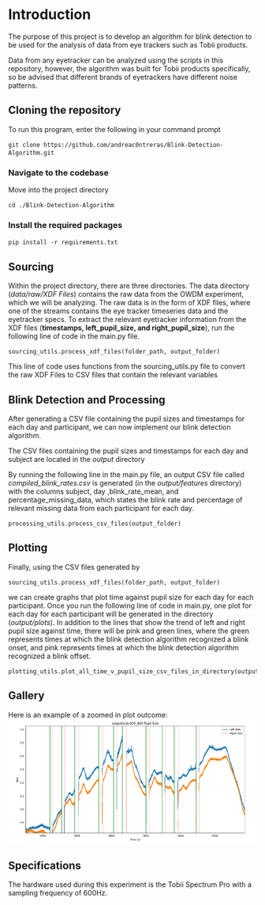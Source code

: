 # Introduction
The purpose of this project is to develop an algorithm for blink detection to be used for the analysis of 
data from eye trackers such as Tobii products.

Data from any eyetracker can be analyzed using the scripts in this repository, however, the algorithm was built 
for Tobii products specifically, so be advised that different brands of eyetrackers have different noise
patterns. 

## Cloning the repository
To run this program, enter the following in your command prompt
```commandline
git clone https://github.com/andreac0ntreras/Blink-Detection-Algorithm.git
```

### Navigate to the codebase
Move into the project directory
```commandline
cd ./Blink-Detection-Algorithm
```

### Install the required packages
```commandline
pip install -r requirements.txt
```

## Sourcing
Within the project directory, there are three directories. The data directory (_data/raw/XDF Files_) contains the raw data from the
OWDM experiment, which we will be analyzing. The raw data is in the form of XDF files, where one of the streams 
contains the eye tracker timeseries data and the eyetracker specs. To extract the relevant eyetracker information from the XDF files
(**timestamps, left_pupil_size, and right_pupil_size**), run the following line of code in the main.py file.
```doctest
sourcing_utils.process_xdf_files(folder_path, output_folder)
```

This line of code uses functions from the sourcing_utils.py file to convert the raw XDF Files to CSV files 
that contain the relevant variables

## Blink Detection and Processing
After generating a CSV file containing the pupil sizes and timestamps for each day and participant, 
we can now implement our blink detection algorithm. 

The CSV files containing the pupil sizes and timestamps for each day and subject are located in the _output_ directory

By running the following line in the main.py file,
an output CSV file called _compiled_blink_rates.csv_ is generated (in the _output/features_ directory) with the columns 
subject, day ,blink_rate_mean, and percentage_missing_data, which states the blink rate and percentage of relevant missing data from 
each participant for each day. 

```doctest
processing_utils.process_csv_files(output_folder)
```

## Plotting
Finally, using the CSV files generated by 
```doctest
sourcing_utils.process_xdf_files(folder_path, output_folder)
```

we can create graphs that plot time against pupil size for each day for each participant. 
Once you run the following line of code in main.py, one plot for each day for each participant will be generated in
the directory (_output/plots_). In addition to the lines that show the trend of left and right pupil size 
against time, there will be pink and green lines, where the green represents times at which the blink detection algorithm recognized 
a blink onset, and pink represents times at which the blink detection algorithm recognized a blink offset.
```doctest
plotting_utils.plot_all_time_v_pupil_size_csv_files_in_directory(output_folder)
```

## Gallery
Here is an example of a zoomed in plot outcome:
![img.png](img.png)

## Specifications
The hardware used during this experiment is the Tobii Spectrum Pro with a sampling frequency of 600Hz.

